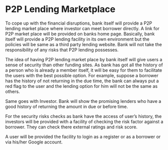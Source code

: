 # P2P Lending Marketplace

To cope up with the financial disruptions, bank itself will provide a P2P lending market place where investor can meet borrower directly. A link for P2P market place will be provided on banks home page. Basically, bank itself will provide a P2P lending facility in its own environment but the policies will be same as a third party lending website.
Bank will not take the responsibility of any risks that P2P lending possesses. 

The idea of having P2P lending market place by bank itself will give users a sense of security than other funding sites. As bank has got all the history of a person who is already a member itself, it will be easy for them to facilitate the users with the best possible option. For example, suppose a borrower has the history of not returning in the due time, the bank can always put a red flag to the user and the lending option for him will not be the same as others.

Same goes with Investor. Bank will show the promising lenders who have a good history of returning the amount in due or before time. 

For the security risks checks as bank have the access of user’s history, the investors will be provided with a facility of checking the risk factor against a borrower. They can check there external ratings and risk score. 

A user will be provided the facility to login as a register or as a borrower or via his/her Google account.
